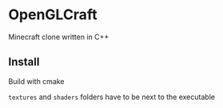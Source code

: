 # OpenGLCraft
Minecraft clone written in C++
## Install
Build with cmake

`textures` and `shaders` folders have to be next to the executable
